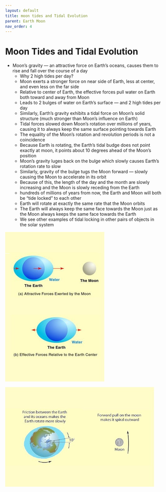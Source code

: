 ```yaml
---
layout: default
title: moon tides and Tidal Evolution
parent: Earth Moon
nav_order: 4
---
```

# Moon Tides and Tidal Evolution

- Moon’s gravity — an attractive force on Earth’s oceans, causes them to rise and fall over the course of a day
   - Why 2 high tides per day?
   - Moon exerts a stronger force on near side of Earth, less at center, and even less on the far side
   - Relative to center of Earth, the effective forces pull water on Earth both toward and away from Moon
   - Leads to 2 bulges of water on Earth’s surface — and 2 high tides per day
   - Similarly, Earth’s gravity exhibits a tidal force on Moon’s solid structure (much stronger than Moon’s influence on Earth)
   - Tidal forces slowed down Moon’s rotation over millions of years, causing it to always keep the same surface pointing towards Earth
   - The equality of the Moon’s rotation and revolution periods is not a coincidence
   - Because Earth is rotating, the Earth’s tidal budge does not point exactly at moon, it points about 10 degrees ahead of the Moon’s position
   - Moon’s gravity luges back on the bulge which slowly causes Earth’s rotation rate to slow
   - Similarly, gravity of the bulge tugs the Moon forward — slowly causing the Moon to accelerate in its orbit
   - Because of this, the length of the day and the month are slowly increasing and the Moon is slowly receding from the Earth
   - hundreds of millions of years from now, the Earth and Moon will both be “tide locked” to each other
   - Earth will rotate at exactly the same rate that the Moon orbits
   - The Earth will always keep the same face towards the Moon just as the Moon always keeps the same face towards the Earth
   - We see other examples of tidal locking in other pairs of objects in the solar system

![Image.png](Moon%20Tides%20and%20Tidal%20Evolution.assets/Image.png)

![Image 1.png](Moon%20Tides%20and%20Tidal%20Evolution.assets/Image%201.png)

